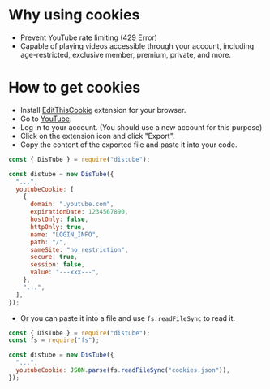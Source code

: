# Why using cookies

- Prevent YouTube rate limiting (429 Error)
- Capable of playing videos accessible through your account, including age-restricted, exclusive member, premium, private, and more.

# How to get cookies

- Install [EditThisCookie](http://www.editthiscookie.com/) extension for your browser.
- Go to [YouTube](https://www.youtube.com/).
- Log in to your account. (You should use a new account for this purpose)
- Click on the extension icon and click "Export".
- Copy the content of the exported file and paste it into your code.

```js
const { DisTube } = require("distube");

const distube = new DisTube({
  "...",
  youtubeCookie: [
    {
      domain: ".youtube.com",
      expirationDate: 1234567890,
      hostOnly: false,
      httpOnly: true,
      name: "LOGIN_INFO",
      path: "/",
      sameSite: "no_restriction",
      secure: true,
      session: false,
      value: "---xxx---",
    },
    "...",
  ],
});
```

- Or you can paste it into a file and use `fs.readFileSync` to read it.

```js
const { DisTube } = require("distube");
const fs = require("fs");

const distube = new DisTube({
  "...",
  youtubeCookie: JSON.parse(fs.readFileSync("cookies.json")),
});
```
